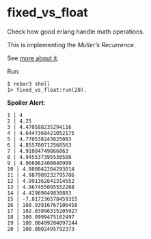 fixed_vs_float
==============

Check how good erlang handle math operations.

This is implementing the *Muller’s Recurrence*.

See [more about it](https://medium.com/@bellmar/is-cobol-holding-you-hostage-with-math-5498c0eb428b).

Run:

    $ rebar3 shell
    1> fixed_vs_float:run(20).

**Spoiler Alert**:

    1 | 4
    2 | 4.25
    3 | 4.470588235294116
    4 | 4.6447368421052175
    5 | 4.770538243625083
    6 | 4.855700712568563
    7 | 4.91084749866063
    8 | 4.945537395530508
    9 | 4.966962408040999
    10 | 4.980042204293014
    11 | 4.987909232795786
    12 | 4.991362641314552
    13 | 4.967455095552268
    14 | 4.42969049830883
    15 | -7.817236578459315
    16 | 168.93916767106458
    17 | 102.03996315205927
    18 | 100.0999475162497
    19 | 100.00499204097244
    20 | 100.0002495792373
